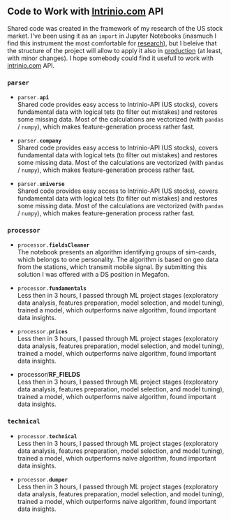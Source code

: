 ## Code to Work with [Intrinio.com](https://intrinio.com/) API 

Shared code was created in the framework of my research of the US stock market. I've been using it as an `import` in Jupyter Notebooks (inasmuch I find this instrument the most comfortable for <u>research</u>), but I beleive that the structure of the project will allow to apply it also in <u>production</u> (at least, with minor changes).
I hope somebody could find it usefull to work with [intrinio.com](https://intrinio.com/) API.

### <code>parser</code>
<This module is responsible for...>

- <code>parser.<b>api</b></code>
<br/>Shared code provides easy access to Intrinio-API (US stocks), covers fundamental data with logical tets (to filter out mistakes) and restores some missing data. Most of the calculations are vectorized (with `pandas` / `numpy`), which makes feature-generation process rather fast.

- <code>parser.<b>company</b></code>
<br/>Shared code provides easy access to Intrinio-API (US stocks), covers fundamental data with logical tets (to filter out mistakes) and restores some missing data. Most of the calculations are vectorized (with `pandas` / `numpy`), which makes feature-generation process rather fast.

- <code>parser.<b>universe</b></code>
<br/>Shared code provides easy access to Intrinio-API (US stocks), covers fundamental data with logical tets (to filter out mistakes) and restores some missing data. Most of the calculations are vectorized (with `pandas` / `numpy`), which makes feature-generation process rather fast.


### <code>processor</code>

- <code>processor.<b>fieldsCleaner</b></code>
<br/>The notebook presents an algorithm identifying groups of sim-cards, which belongs to one personality. The algorithm is based on geo data from the stations, which transmit mobile signal. By submitting this solution I was offered with a DS position in Megafon.

- <code>processor.<b>fundamentals</b></code>
<br/>Less then in 3 hours, I passed through ML project stages (exploratory data analysis, features preparation, model selection, and model tuning), trained a model, which outperforms naive algorithm, found important data insights.

- <code>processor.<b>prices</b></code>
<br/>Less then in 3 hours, I passed through ML project stages (exploratory data analysis, features preparation, model selection, and model tuning), trained a model, which outperforms naive algorithm, found important data insights.

- processor/<b>RF_FIELDS</b>
<br/>Less then in 3 hours, I passed through ML project stages (exploratory data analysis, features preparation, model selection, and model tuning), trained a model, which outperforms naive algorithm, found important data insights.

### <code>technical</code>

- <code>processor.<b>technical</b></code>
<br/>Less then in 3 hours, I passed through ML project stages (exploratory data analysis, features preparation, model selection, and model tuning), trained a model, which outperforms naive algorithm, found important data insights.

- <code>processor.<b>dumper</b></code>
<br/>Less then in 3 hours, I passed through ML project stages (exploratory data analysis, features preparation, model selection, and model tuning), trained a model, which outperforms naive algorithm, found important data insights.
